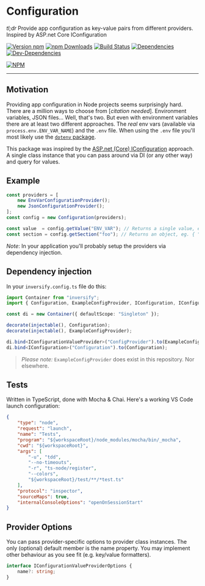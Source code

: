 # Configuration

*tl;dr* Provide app configuration as key-value pairs from different providers. Inspired by ASP.net Core IConfiguration

[![Version npm](https://img.shields.io/npm/v/i-do-config.svg?style=flat-square)](https://www.npmjs.com/package/i-do-config)
[![npm Downloads](https://img.shields.io/npm/dm/i-do-config.svg?style=flat-square)](https://npmcharts.com/compare/i-do-config?minimal=true)
[![Build Status](https://img.shields.io/travis/MerifondNewMarkets/i-do-config/master.svg?style=flat-square)](https://travis-ci.org/MerifondNewMarkets/i-do-config)
[![Dependencies](https://img.shields.io/david/MerifondNewMarkets/i-do-config.svg?style=flat-square)](https://david-dm.org/MerifondNewMarkets/i-do-config)
[![Dev-Dependencies](https://img.shields.io/david/dev/MerifondNewMarkets/i-do-config.svg?style=flat-square)](https://david-dm.org/MerifondNewMarkets/i-do-config)

[![NPM](https://nodei.co/npm/i-do-config.png?downloads=true&downloadRank=true)](https://nodei.co/npm/i-do-config/)

---

## Motivation

Providing app configuration in Node projects seems surprisingly hard. There are a million ways to choose from [*citation needed*]. Environment variables, JSON files... Well, that's two. But even with environment variables there are at least two different approaches. The *real* env vars (available via `process.env.ENV_VAR_NAME`) and the `.env` file. When using the `.env` file you'll most likely use the [`dotenv` package](https://github.com/motdotla/dotenv).

This package was inspired by the [ASP.net (Core) IConfiguration](https://docs.microsoft.com/en-us/dotnet/api/microsoft.extensions.configuration.iconfiguration?view=aspnetcore-2.1) approach. A single class instance that you can pass around via DI (or any other way) and query for values.

## Example

```typescript
const providers = [
    new EnvVarConfigurationProvider();
    new JsonConfigurationProvider();
];
const config = new Configuration(providers);

const value  = config.getValue("ENV_VAR"); // Returns a single value, eg. "my-value"
const section = config.getSection("foo"); // Returns an object, eg. { "key-a": "value-a", "key-b": "value-b", ... }
```

*Note*: In your application you'll probably setup the providers via dependency injection.

## Dependency injection

In your `inversify.config.ts` file do this:

```typescript
import Container from "inversify";
import { Configuration, ExampleConfigProvider, IConfiguration, IConfigurationValueProvider } from "i-do-config";

const di = new Container({ defaultScope: "Singleton" });

decorate(injectable(), Configuration);
decorate(injectable(), ExampleConfigProvider);

di.bind<IConfigurationValueProvider>("ConfigProvider").to(ExampleConfigProvider);
di.bind<IConfiguration>("Configuration").to(Configuration);
```

> *Please note:* `ExampleConfigProvider` does exist in this repository. Nor elsewhere.

## Tests

Written in TypeScript, done with Mocha & Chai. Here's a working VS Code launch configuration:

```json
{
    "type": "node",
    "request": "launch",
    "name": "Tests",
    "program": "${workspaceRoot}/node_modules/mocha/bin/_mocha",
    "cwd": "${workspaceRoot}",
    "args": [
        "-u", "tdd",
        "--no-timeouts",
        "-r", "ts-node/register",
        "--colors",
        "${workspaceRoot}/test/**/*test.ts"
    ],
    "protocol": "inspector",
    "sourceMaps": true,
    "internalConsoleOptions": "openOnSessionStart"
}
```

## Provider Options

You can pass provider-specific options to provider class instances. The only (optional) default member is the name property. You may implement other behaviour as you see fit (e.g. key/value formatters).

```typescript
interface IConfigurationValueProviderOptions {
    name?: string;
}
```
